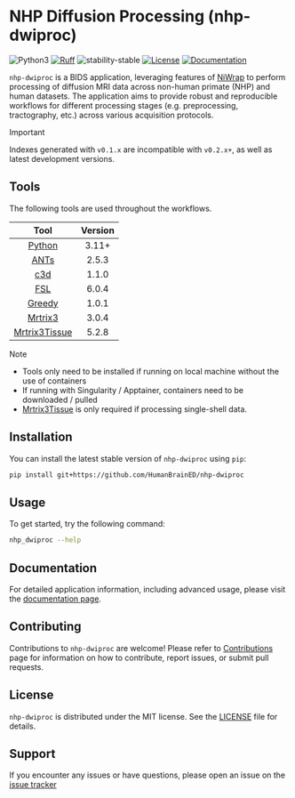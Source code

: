 <h1> NHP Diffusion Processing (nhp-dwiproc) </h1>

![Python3](https://img.shields.io/badge/python-3.11%20%7C%203.12-blue.svg)
[![Ruff](https://img.shields.io/endpoint?url=https://raw.githubusercontent.com/astral-sh/ruff/main/assets/badge/v2.json)](https://github.com/astral-sh/ruff)
![stability-stable](https://img.shields.io/badge/stability-experimental-orange.svg)
[![License](https://img.shields.io/badge/license-MIT-blue.svg)](https://github.com/kaitj/nhp-dwiproc/blob/main/LICENSE)
[![Documentation](https://img.shields.io/badge/documentation-8CA1AF?logo=readthedocs&logoColor=fff)](https://kaitj.github.io/nhp-dwiproc)

`nhp-dwiproc` is a BIDS application, leveraging features of [NiWrap] to perform 
processing of diffusion MRI data across non-human primate (NHP) and human datasets. The 
application aims to provide robust and reproducible workflows for different processing
stages (e.g. preprocessing, tractography, etc.) across various acquisition protocols.

> [!Important]
> Indexes generated with `v0.1.x` are incompatible with `v0.2.x+`, as well as latest 
> development versions.

<!-- Generalized workflow figure to be included here -->

## Tools

The following tools are used throughout the workflows.

| Tool | Version |
| :-: | :-: |
| [Python] | 3.11+ |
| [ANTs] | 2.5.3 |
| [c3d] | 1.1.0 |
| [FSL] | 6.0.4 |
| [Greedy] | 1.0.1 |
| [Mrtrix3] | 3.0.4 |
| [Mrtrix3Tissue] | 5.2.8 |

> [!Note]
> * Tools only need to be installed if running on local machine without the use of 
> containers 
> * If running with Singularity / Apptainer, containers need to be downloaded / pulled
> * [Mrtrix3Tissue] is only required if processing single-shell data.

## Installation

You can install the latest stable version of `nhp-dwiproc` using `pip`:

```sh
pip install git+https://github.com/HumanBrainED/nhp-dwiproc
```

## Usage

To get started, try the following command:

```sh
nhp_dwiproc --help
```

## Documentation

For detailed application information, including advanced usage, please visit the
[documentation page].

## Contributing

Contributions to `nhp-dwiproc` are welcome! Please refer to [Contributions] page for
information on how to contribute, report issues, or submit pull requests.

## License

`nhp-dwiproc` is distributed under the MIT license. See the [LICENSE] file for details.

## Support

If you encounter any issues or have questions, please open an issue on the
[issue tracker]

<!-- Links -->
[Contributions]: https://github.com/kaitj/nhp-dwiproc/blob/main/CONTRIBUTING.md
[LICENSE]: https://github.com/kaitj/nhp-dwiproc/blob/main/LICENSE
[Niwrap]: https://styx-api.github.io
[documentation page]: https://kaitj.github.io/nhp-dwiproc
[issue tracker]: https://github.com/kaitj/nhp-dwiproc/issues
<!-- Software dependency links -->
[Python]: https://www.python.org/
[ANTs]:   https://github.com/ANTsX/ANTs
[c3d]:    http://www.itksnap.org/pmwiki/pmwiki.php?n=Convert3D.Convert3D
[FSL]:    https://fsl.fmrib.ox.ac.uk/fsl/docs/#/
[Greedy]: https://sites.google.com/view/greedyreg/about
[Mrtrix3]: https://www.mrtrix.org/
[Mrtrix3Tissue]: https://3tissue.github.io/

